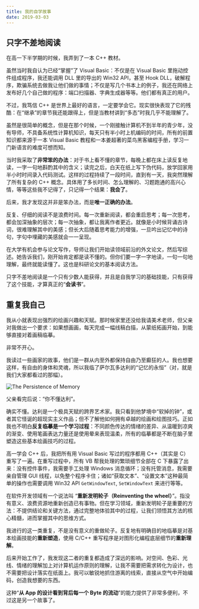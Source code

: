```yaml
---
title: 我的自学故事
date: 2019-03-03
---
```


## 只字不差地阅读

在高一下半学期的时候，我弄到了一本 C++ 教材。

虽然当时我自认为已经“掌握”了 Visual Basic：不仅是在 Visual Basic 里拖动控件组成程序，我还能调用 DLL 里的导出的 Win32 API，甚至 Hook DLL，破解程序，欺骗系统去做我让他们做的事情；不仅是写几个书本上的例子，我还在网络上发布好几个自己做的程序：端口扫描器、字典生成器等等。他们都有真正的用户。

不过，我笃信 C++ 是世界上最好的语言，一定要学会它。现实很快表现了它的残酷：在“继承”的章节我还能跟得上，但是当教材讲到“多态”时我几乎不能理解了。

虽然是很简单的概念，但是在那个时候，一个刚接触计算机不到半年的青少年，没有导师，不具备系统性计算机知识，每天只有半小时上机编码的时间，所有的前置知识都来源于一本 Visual Basic 教程和一本姜超著的菜鸟黑客编程手册，学习一门新语言的难度可想而知。

当时我采取了**非常笨的办法**：对于书上看不懂的章节，每晚上都在床上读反复地读，一字一句地斟酌其中的含义；读完之后，白天在纸上写下伪代码，放学回家用半小时时间录入代码测试。这样的过程持续了一段时间，直到有一天，我突然理解了所有复杂的 C++ 概念。具体用了多长时间、怎么理解的、习题跑通的高兴心情，等等这些我不记得了，只记得一个结果：**我会了**。

后来，我才发现这并非是笨办法，而是**唯一正确的办法**。

反复、仔细的阅读不是浪费时间。每一次重新阅读，都会重启思考；每一次思考，都会加深抽象的层次；每一次抽象，都让我离作者更近。就像是小时候背诵古诗词，很难理解其中的美感；但长大后随着思考能力的增强，一旦吟出记忆中的诗句，字句中埋藏的美感就会一一呈现。

在大学有机会参与论文写作，导师让我们开始读领域前沿的外文论文，然后写综述。她告诉我们，刚开始肯定都是读不懂的。但你们要一字一字地读，一句一句地理解，最终就能读懂了。这也是科研论文的基本阅读方法。

只字不差地阅读是一个只有少数人能获得，并且是自我学习的基础技能，只有获得了这个技能，才算真正的“**会读书**”。

## 重复我自己

我从小就表现出强烈的绘画兴趣和天赋。那时候家里还没给我请美术老师，但父亲对我做出一个要求：如果想画画，每天完成一幅线稿白描，从蒙纸拓画开始，到能够直接对着画稿临摹。

非常不开心。

我读过一些画家的故事，他们是一群从内至外都保持自由乃至癫狂的人。我也想要这样，有自由的身体和灵魂，所以我临了萨尔瓦多达利的“记忆的永恒”（对，就是我们大家都看过的那幅）。

![The Persistence of Memory](/my-self-teaching-stories/the-persistence-of-memory.jpg)

父亲看完后说：“你不懂达利”。

确实不懂。达利是一个极具天赋的跨界艺术家。我只看到他梦境中“软掉的钟”，或者其它怪诞的超现实主义作品；但不了解他如何拥有卓越的绘画和绘图技巧。正如我也不明白**反复临摹是一个学习过程**：不同颜色传达的情绪的差异、从温暖到凉爽的渐变、使用笔画表达力量还是使用晕来表现温柔，所有的临摹都是不断在脑子里塑造这些基本绘画技巧的过程。

高一学会 C++ 后，我把所有用 Visual Basic 写过的程序都用 C++（其实是 C）重写了一遍。在重写过程中，所有 VB 帮我处理的繁琐细节全部在 C 下暴露了出来：没有控件事件，我需要手工处理 Windows 消息循环；没有托管消息，我需要亲自管理 GUI 线程，以免整个程序卡住；诸如“获取文本”、“设置文本”这种最简单的操作也需要调用 Win32 API `GetWindowText`, `SetWindowText` 来进行等等。


在软件开发领域有一个说法叫 “**重新发明轮子（Reinventing the wheel）**”。指没有意义、浪费资源地重新创造已有事物。但在学习领域，重新发明轮子是重要的方法：不提供结论和关键方法，通过完整地体验其中的过程，让我们领悟其方法的核心精髓，进而掌握其中的思维方式。

我进行的这一类重复，不是没有意义的重做轮子。反复地有明确目的地临摹是对基本绘画技能的**重新塑造**，使用 C/C++ 重写程序是对图形化编程底层细节的**重新理解**。

后来开始工作了，我发现这二者的重复都造成了深远的影响。对空间、色彩、光线、情绪的理解加上对计算机运作原则的理解，让我不需要把需求转化为设计，也不需要把设计落实在纸面上。我可以敏锐地抓住游离的线索，直接从空气中开始编码，创造我想要的东西。

这种“**从 App 的设计看到背后每一个 Byte 的流动**”的能力提供了非常多便利，不过这是另一个故事了。 